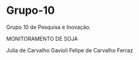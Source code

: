 # Grupo-10
Grupo 10 de Pesquisa e Inovação. 

MONITORAMENTO DE SOJA

Julia de Carvalho Gavioli
Felipe de Carvalho Ferraz

